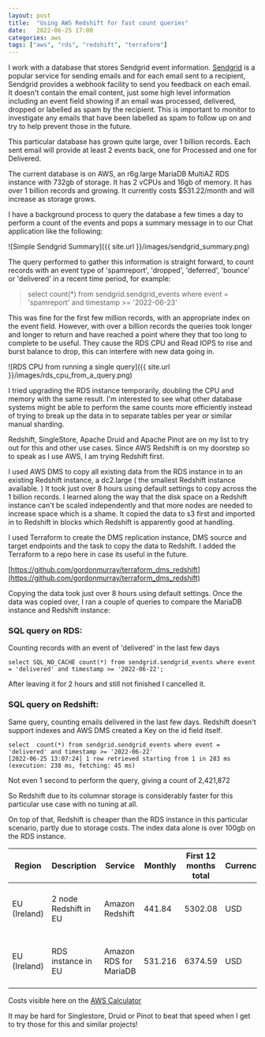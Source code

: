 ```yaml
---
layout: post
title:  "Using AWS Redshift for fast count queries"
date:   2022-06-25 17:00
categories: aws
tags: ["aws", "rds", "redshift", "terraform"]
---
```


I work with a database that stores Sendgrid event information. [Sendgrid](https://sendgrid.com/) is a popular service for sending emails and for each email sent to a recipient, Sendgrid provides a webhook facility to send you feedback on each email. It doesn't contain the email content, just some high level information including an event field showing if an email was processed, delivered, dropped or labelled as spam by the recipient. This is important to monitor to investigate any emails that have been labelled as spam to follow up on and try to help prevent those in the future.

This particular database has grown quite large, over 1 billion records. Each sent email will provide at least 2 events back, one for Processed and one for Delivered.

The current database is on AWS, an r6g.large MariaDB MultiAZ RDS instance with 732gb of storage. It has 2 vCPUs and 16gb of memory. It has over 1 billion records and growing. It currently costs $531.22/month and will increase as storage grows.

I have a background process to query the database a few times a day to perform a count of the events and pops a summary message in to our Chat application like the following:

![Simple Sendgrid Summary]({{ site.url }}/images/sendgrid_summary.png)

The query performed to gather this information is straight forward, to count records with an event type of 'spamreport', 'dropped', 'deferred', 'bounce' or 'delivered' in a recent time period, for example:

> select count(*) from sendgrid.sendgrid_events where event = 'spamreport' and timestamp >= '2022-06-23'


This was fine for the first few million records, with an appropriate index on the event field. However, with over a billion records the queries took longer and longer to return and have reached a point where they that too long to complete to be useful. They cause the RDS CPU and Read IOPS to rise and burst balance to drop, this can interfere with new data going in.

![RDS CPU from running a single query]({{ site.url }}/images/rds_cpu_from_a_query.png)

I tried upgrading the RDS instance temporarily, doubling the CPU and memory with the same result. I'm interested to see what other database systems might be able to perform the same counts more efficiently instead of trying to break up the data in to separate tables per year or similar manual sharding.

Redshift, SingleStore, Apache Druid and Apache Pinot are on my list to try out for this and other use cases. Since AWS Redshift is on my doorstep so to speak as I use AWS, I am trying Redshift first.

I used AWS DMS to copy all existing data from the RDS instance in to an existing Redshift instance, a dc2.large ( the smallest Redshift instance available. ) It took just over 8 hours using default settings to copy across the 1 billion records. I learned along the way that the disk space on a Redshift instance can't be scaled independently and that more nodes are needed to increase space which is a shame. It copied the data to s3 first and imported in to Redshift in blocks which Redshift is apparently good at handling.

I used Terraform to create the DMS replication instance, DMS source and target endpoints and the task to copy the data to Redshift. I added the Terraform to a repo here in case its useful in the future.

[https://github.com/gordonmurray/terraform_dms_redshift](https://github.com/gordonmurray/terraform_dms_redshift)

Copying the data took just over 8 hours using default settings. Once the data was copied over, I ran a couple of queries to compare the MariaDB instance and Redshift instance:

### SQL query on RDS:

Counting records with an event of 'delivered' in the last few days

```
select SQL_NO_CACHE count(*) from sendgrid.sendgrid_events where event = 'delivered' and timestamp >= '2022-06-22';
```

After leaving it for 2 hours and still not finished I cancelled it.

### SQL query on Redshift:

Same query, counting emails delivered in the last few days. Redshift doesn't support indexes and AWS DMS created a Key on the id field itself.

```
select  count(*) from sendgrid.sendgrid_events where event = 'delivered' and timestamp >= '2022-06-22'
[2022-06-25 13:07:24] 1 row retrieved starting from 1 in 283 ms (execution: 238 ms, fetching: 45 ms)
```

Not even 1 second to perform the query, giving a count of 2,421,872

So Redshift due to its columnar storage is considerably faster for this particular use case with no tuning at all.

On top of that, Redshift is cheaper than the RDS instance in this particular scenario, partly due to storage costs. The index data alone is over 100gb on the RDS instance.


| Region | Description | Service  | Monthly | First 12 months total | Currency | Configuration summary |
|----------|------------|----------|-----------|--------|--------|--------|
| EU (Ireland) | 2 node Redshift in EU | Amazon Redshift | 441.84 | 5302.08 | USD | Nodes ( 2 instances of type dc2.large  OnDemand )
| EU (Ireland) | RDS instance in EU | Amazon RDS for MariaDB | 531.216 | 6374.59 | USD | Storage volume (General Purpose SSD (gp2))

Costs visible here on the [AWS Calculator](https://calculator.aws/#/estimate?id=54a430e10fdcc8c5cc432934bb9b1279e6903e3a)

It may be hard for Singlestore, Druid or Pinot to beat that speed when I get to try those for this and similar projects!
